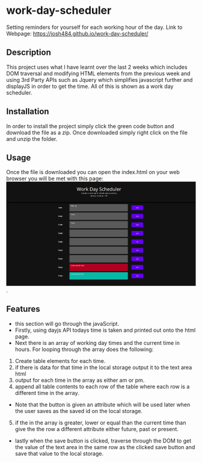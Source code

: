# work-day-scheduler
Setting reminders for yourself for each working hour of the day.
Link to Webpage: https://josh484.github.io/work-day-scheduler/
## Description 
This project uses what I have learnt over the last 2 weeks which includes DOM traversal and modifying HTML elements from the previous week and using 3rd Party APIs such as Jquery which simplifies javascript further and displayJS in order to get the time. 
All of this is shown as a work day scheduler.
## Installation
In order to install the project simply click the green code button and download the file as a zip. 
Once downloaded simply right click on the file and unzip the folder.
## Usage 
Once the file is downloaded you can open the index.html on your web browser you will be met with this page:
![WorkDay Landing](assets/images/frontpage.png).

## Features
- this section will go through the javaScript.
- Firstly, using dayjs API todays time is taken and printed out onto the html page.
- Next there is an array of working day times and the current time in hours. For looping through the array does the following:
1. Create table elements for each time. 
2. if there is data for that time in the local storage output it to the text area html
3. output for each time in the array as either am or pm.
4. append all table contents to each row of the table where each row is a different time in the array.
- Note that the button is given an attribute which will be used later when the user saves as the saved id on the local storage.
5. if the in the array is greater, lower or equal than the current time than give the the row a different attribute either future, past or present. 
- lastly when the save button is clicked, traverse through the DOM to get the value of the text area in the same row as the clicked save button and save that value to the local storage.


